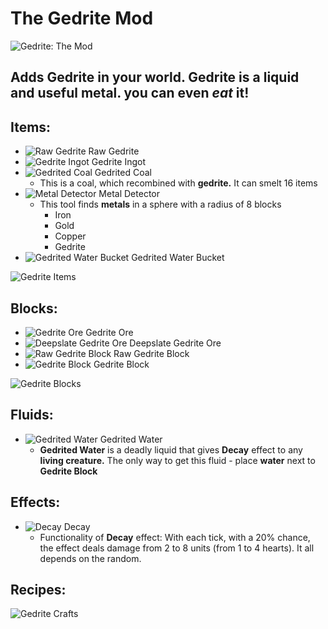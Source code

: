 # The Gedrite Mod
![Gedrite: The Mod](https://i.imgur.com/JP0yLG7.png)

## Adds Gedrite in your world. Gedrite is a liquid and useful metal. you can even _eat_ it!

## Items:
+ ![Raw Gedrite](https://i.imgur.com/l2jthxd.png) Raw Gedrite
+ ![Gedrite Ingot](https://i.imgur.com/VWwRjgH.png) Gedrite Ingot
+ ![Gedrited Coal](https://i.imgur.com/ov2nQDA.png) Gedrited Coal
  + This is a coal, which recombined with __gedrite.__ It can smelt 16 items 
+ ![Metal Detector](https://i.imgur.com/1CTCnqK.png) Metal Detector
  + This tool finds __metals__ in a sphere with a radius of 8 blocks
    + Iron
    + Gold
    + Copper
    + Gedrite
+ ![Gedrited Water Bucket](https://i.imgur.com/1730gMC.png) Gedrited Water Bucket

![Gedrite Items](https://i.imgur.com/PrNnJHz.png)

## Blocks:
+ ![Gedrite Ore](https://i.imgur.com/XkQX6oG.png) Gedrite Ore
+ ![Deepslate Gedrite Ore](https://i.imgur.com/cM9tulO.png) Deepslate Gedrite Ore
+ ![Raw Gedrite Block](https://i.imgur.com/smGbet2.png) Raw Gedrite Block
+ ![Gedrite Block](https://i.imgur.com/h54qh5V.png) Gedrite Block

![Gedrite Blocks](https://i.imgur.com/d7TMFJj.png)

## Fluids:
+ ![Gedrited Water](https://i.imgur.com/A1Bdz4Z.png) Gedrited Water
  + **Gedrited Water** is a deadly liquid that gives **Decay** effect to any **living creature.** The only way to get this fluid - place **water** next to **Gedrite Block** 
 
## Effects:
+ ![Decay](https://i.imgur.com/PUioi3l.png) Decay
  + Functionality of **Decay** effect: With each tick, with a 20% chance, the effect deals damage from 2 to 8 units (from 1 to 4 hearts). It all depends on the random.

## Recipes:
![Gedrite Crafts](https://i.imgur.com/pdSKkHZ.png)
